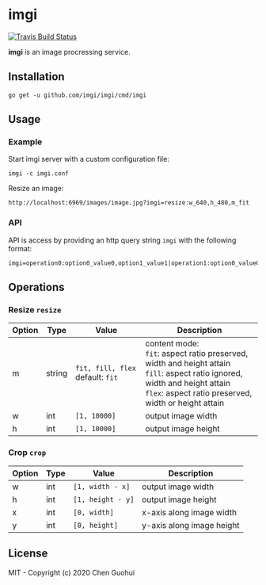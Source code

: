 # imgi

[![Travis Build Status](https://travis-ci.com/imgi/imgi.svg?branch=master)](https://travis-ci.com/imgi/imgi)

**imgi** is an image procressing service.

## Installation

```
go get -u github.com/imgi/imgi/cmd/imgi
```

## Usage

### Example

Start imgi server with a custom configuration file:
```
imgi -c imgi.conf
```

Resize an image:
```
http://localhost:6969/images/image.jpg?imgi=resize:w_640,h_480,m_fit
```

### API

API is access by providing an http query string `imgi` with the following format:
```
imgi=operation0:option0_value0,option1_value1|operation1:option0_value0
```

## Operations

### Resize `resize`

| Option | Type | Value | Description |
| ------ | ---- | ----- | ----------- |
| m | string | `fit, fill, flex` default: `fit` | content mode: <br/> `fit`: aspect ratio preserved, width and height attain <br/> `fill`: aspect ratio ignored, width and height attain <br/> `flex`: aspect ratio preserved, width or height attain |
| w | int | `[1, 10000]` | output image width |
| h | int | `[1, 10000]` | output image height |


### Crop `crop`

| Option | Type | Value | Description |
| ------ | ---- | ----- | ----------- |
| w | int | `[1, width - x]` | output image width |
| h | int | `[1, height - y]`| output image height |
| x | int | `[0, width]` | x-axis along image width |
| y | int | `[0, height]` | y-axis along image height |

## License

MIT - Copyright (c) 2020 Chen Guohui

